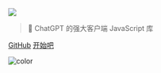 <!-- _coverpage.md -->

<picture>
    <source type="image/webp" srcset="https://raw.githubusercontent.com/kudoai/chatgpt.js/main/media/images/chatgpt.js-logo-dark-mode-padded-7000x777.webp">
    <img class="logo" src="https://raw.githubusercontent.com/kudoai/chatgpt.js/main/media/images/chatgpt.js-logo-dark-mode-padded-7000x777.png">
</picture>

> 🤖 ChatGPT 的强大客户端 JavaScript 库

[GitHub](https://github.com/kudoai/chatgpt.js)
[开始吧](#⚡-导入库)

<!-- background color -->

![color](transparent)
